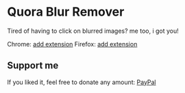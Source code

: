 # Quora Blur Remover

Tired of having to click on blurred images? me too, i got you!

Chrome: [add extension](https://chromewebstore.google.com/detail/quora-blur-remover/ijdcibajfpoeeecjgiodhbibgappfked)
Firefox: [add extension](https://addons.mozilla.org/pt-BR/firefox/addon/valkhan-quora-blur-remover/)

## Support me

If you liked it, feel free to donate any amount: [PayPal](https://www.paypal.com/donate/?business=Z6YGYAFD932HE&no_recurring=0&item_name=Thank+you+for+your+support%21+Gracias%21+Obrigado%21&currency_code=BRL)
